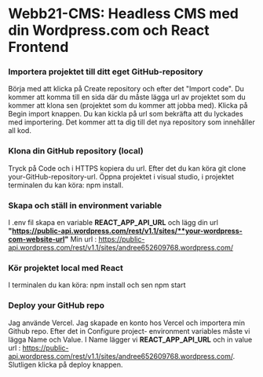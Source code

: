 # Webb21-CMS: Headless CMS med din Wordpress.com och React Frontend

### Importera projektet till ditt eget GitHub-repository

Börja med att klicka på Create repository och efter det "Import code". Du kommer att komma till en sida där du måste lägga url av projektet som du kommer att klona sen (projektet som du kommer att jobba med). Klicka på Begin import knappen.
Du kan kickla på url som bekräfta att du lyckades med importering. Det kommer att ta dig till det nya repository som innehåller all kod.

### Klona din GitHub repository (local)
Tryck på Code och i HTTPS kopiera du url. Efter det du kan köra git clone your-GitHub-repository-url.
Öppna projektet i visual studio, i projektet terminalen du kan köra: npm install.

### Skapa och ställ in environment variable
I .env fil skapa en variable **REACT_APP_API_URL** och lägg din url **"https://public-api.wordpress.com/rest/v1.1/sites/**your-wordpress-com-website-url"**
Min url : https://public-api.wordpress.com/rest/v1.1/sites/andree652609768.wordpress.com/


### Kör projektet local med React

I terminalen du kan köra: npm install och sen npm start

### Deploy your GitHub repo

Jag använde Vercel. Jag skapade en konto hos Vercel och importera min Github repo.
Efter det in Configure project- environment variables måste vi lägga Name och Value.
I Name lägger vi **REACT_APP_API_URL** och in value url : https://public-api.wordpress.com/rest/v1.1/sites/andree652609768.wordpress.com/. Slutligen klicka på deploy knappen.